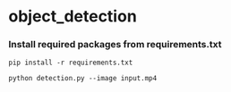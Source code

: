 # object_detection

### Install required packages from requirements.txt

`pip install -r requirements.txt`


`python detection.py --image input.mp4`

